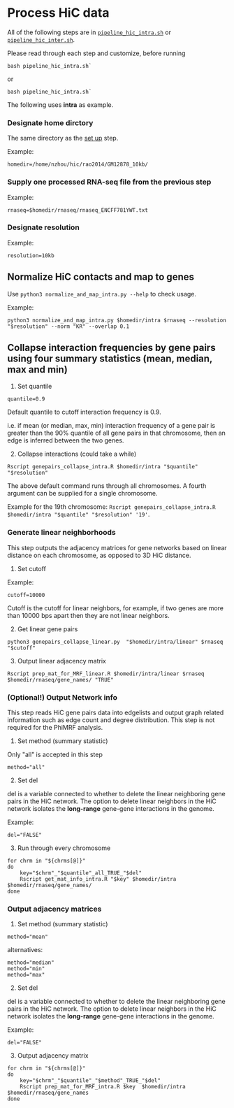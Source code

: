 # Process HiC data

All of the following steps are in [`pipeline_hic_intra.sh`](intra/pipeline_hic_intra.sh) or [`pipeline_hic_inter.sh`](inter/pipeline_hic_inter.sh).

Please read through each step and customize, before running

```
bash pipeline_hic_intra.sh`
```

or 

```
bash pipeline_hic_intra.sh`
```

The following uses **intra** as example.


### Designate home dirctory

The same directory as the [set up](../0setup/) step.

Example:
```
homedir=/home/nzhou/hic/rao2014/GM12878_10kb/
```

### Supply one processed RNA-seq file from the previous step
Example:
```
rnaseq=$homedir/rnaseq/rnaseq_ENCFF781YWT.txt
```

### Designate resolution

Example:
```
resolution=10kb
```


## Normalize HiC contacts and map to genes

Use `python3 normalize_and_map_intra.py --help` to check usage.

Example:
```
python3 normalize_and_map_intra.py $homedir/intra $rnaseq --resolution "$resolution" --norm "KR" --overlap 0.1
```


## Collapse interaction frequencies by gene pairs using four summary statistics (mean, median, max and min)

1. Set quantile

```
quantile=0.9
```
Default quantile to cutoff interaction frequency is 0.9. 

i.e. if mean (or median, max, min) interaction frequency of a gene pair is greater than the 90% quantile of all gene pairs in that chromosome, then an edge is inferred between the two genes. 

2. Collapse interactions (could take a while)

```
Rscript genepairs_collapse_intra.R $homedir/intra "$quantile" "$resolution"
```

The above default command runs through all chromosomes. A fourth argument can be supplied for a single chromosome.

Example for the 19th chromosome: `Rscript genepairs_collapse_intra.R $homedir/intra "$quantile" "$resolution" '19'`.



### Generate linear neighborhoods 

This step outputs the adjacency matrices for gene networks based on linear distance on each chromosome, as opposed to 3D HiC distance.

1. Set cutoff

Example:
```
cutoff=10000 
```
Cutoff is the cutoff for linear neighbors, for example, if two genes are more than 10000 bps apart then they are not linear neighbors.

2. Get linear gene pairs 
```
python3 genepairs_collapse_linear.py  "$homedir/intra/linear" $rnaseq  "$cutoff"
```

3. Output linear adjacency matrix
```
Rscript prep_mat_for_MRF_linear.R $homedir/intra/linear $rnaseq $homedir/rnaseq/gene_names/ "TRUE"
```


### (Optional!) Output Network info

This step reads HiC gene pairs data into edgelists and output graph related information such as edge count and degree distribution. This step is not required for the PhiMRF analysis.

1. Set method (summary statistic)

Only "all" is accepted in this step
```
method="all"
```

2. Set del

del is a variable connected to whether to delete the linear neighboring gene pairs in the HiC network. The option to delete linear neighbors in the HiC network isolates the **long-range** gene-gene interactions in the genome.

Example:
```
del="FALSE"
```

3. Run through every chromosome
```
for chrm in "${chrms[@]}"
do
	key="$chrm"_"$quantile"_all_TRUE_"$del"
	Rscript get_mat_info_intra.R "$key" $homedir/intra  $homedir/rnaseq/gene_names/
done
```


### Output adjacency matrices

1. Set method (summary statistic)

```
method="mean"
```
alternatives:
```
method="median"
method="min"
method="max"
```

2. Set del

del is a variable connected to whether to delete the linear neighboring gene pairs in the HiC network. The option to delete linear neighbors in the HiC network isolates the **long-range** gene-gene interactions in the genome.

Example:
```
del="FALSE"
```

3. Output adjacency matrix
```
for chrm in "${chrms[@]}"
do
	key="$chrm"_"$quantile"_"$method"_TRUE_"$del"
	Rscript prep_mat_for_MRF_intra.R $key  $homedir/intra $homedir/rnaseq/gene_names 
done
```
